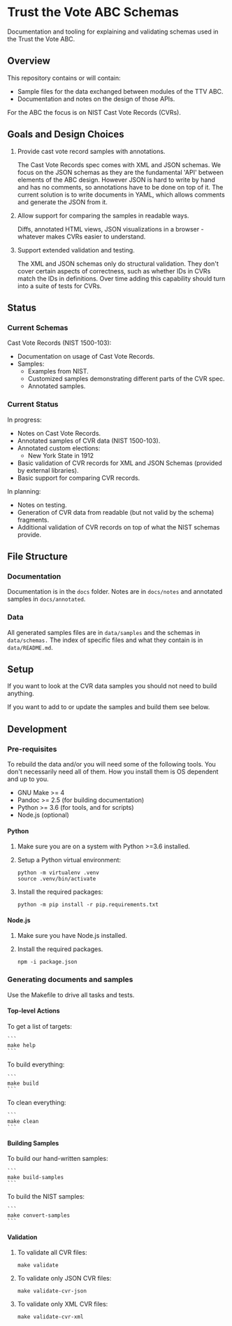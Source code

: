 # Trust the Vote ABC Schemas

Documentation and tooling for explaining and validating schemas used in the Trust the Vote ABC.

## Overview

This repository contains or will contain:

- Sample files for the data exchanged between modules of the TTV ABC.
- Documentation and notes on the design of those APIs.

For the ABC the focus is on NIST Cast Vote Records (CVRs).

## Goals and Design Choices

1. Provide cast vote record samples with annotations.

    The Cast Vote Records spec comes with XML and JSON schemas. We focus on the JSON schemas as they are the fundamental 'API' between elements of the ABC design. However JSON is hard to write by hand and has no comments, so annotations have to be done on top of it. The current solution is to write documents in YAML, which allows comments and generate the JSON from it.

2. Allow support for comparing the samples in readable ways.

    Diffs, annotated HTML views, JSON visualizations in a browser - whatever makes CVRs easier to understand.

3. Support extended validation and testing.

    The XML and JSON schemas only do structural validation. They don't cover certain aspects of correctness, such as whether IDs in CVRs match the IDs in definitions.
    Over time adding this capability should turn into a suite of tests for CVRs.

## Status

### Current Schemas

Cast Vote Records (NIST 1500-103):

- Documentation on usage of Cast Vote Records.
- Samples:
    - Examples from NIST.
    - Customized samples demonstrating different parts of the CVR spec.
    - Annotated samples.

### Current Status

In progress:

- Notes on Cast Vote Records.
- Annotated samples of CVR data (NIST 1500-103).
- Annotated custom elections:
    - New York State in 1912
- Basic validation of CVR records for XML and JSON Schemas (provided by external libraries).
- Basic support for comparing CVR records.

In planning:

- Notes on testing.
- Generation of CVR data from readable (but not valid by the schema) fragments.
- Additional validation of CVR records on top of what the NIST schemas provide.

## File Structure

### Documentation

Documentation is in the `docs` folder. Notes are in `docs/notes` and annotated samples in `docs/annotated`.

### Data

All generated samples files are in `data/samples` and the schemas in `data/schemas.` The index of specific files and what they contain is in `data/README.md`.

## Setup 

If you want to look at the CVR data samples you should not need to build anything.

If you want to add to or update the samples and build them see below.

## Development

### Pre-requisites

To rebuild the data and/or you will need some of the following tools. You don't necessarily need all of them. How you install them is OS dependent and up to you.

- GNU Make >= 4
- Pandoc >= 2.5 (for building documentation)
- Python >= 3.6 (for tools, and for scripts)
- Node.js (optional)

#### Python

1. Make sure you are on a system with Python >=3.6 installed.
2. Setup a Python virtual environment:

    ```
    python -m virtualenv .venv
    source .venv/bin/activate
    ```

3. Install the required packages:

    ```
    python -m pip install -r pip.requirements.txt
    ```


#### Node.js

1. Make sure you have Node.js installed.
2. Install the required packages.

    ```
    npm -i package.json
    ```

### Generating documents and samples

Use the Makefile to drive all tasks and tests.

#### Top-level Actions

To get a list of targets:

    ```
    make help
    ```

To build everything:

    ```
    make build
    ```

To clean everything:

    ```
    make clean
    ```

#### Building Samples

To build our hand-written samples:

    ```
    make build-samples
    ```

To build the NIST samples:

    ```
    make convert-samples
    ```

#### Validation

1. To validate all CVR files:

    ```
    make validate
    ```

2. To validate only JSON CVR files:

    ```
    make validate-cvr-json
    ```

3. To validate only XML CVR files:

    ```
    make validate-cvr-xml
    ```
